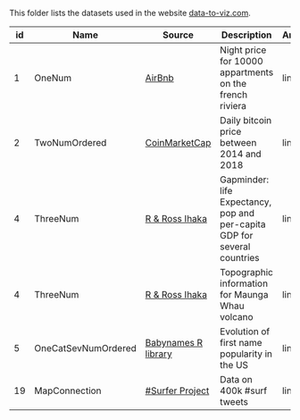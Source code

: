 This folder lists the datasets used in the website [data-to-viz.com](https://www.data-to-viz.com).

| id | Name          				| Source        |  Description | Analysis |
|----|------------- 				|---------------| ------------| ---------|
|1   | OneNum        				| [AirBnb](https://s3.amazonaws.com/tomslee-airbnb-data-2/alpes_maritime.zip) | Night price for 10000 appartments on the french riviera | link |
|2   | TwoNumOrdered        		| [CoinMarketCap](https://github.com/JesseVent/crypto) | Daily bitcoin price between 2014 and 2018 | link |
|4   | ThreeNum        				| [R & Ross Ihaka](https://github.com/jennybc/gapminder) | Gapminder: life Expectancy, pop and per-capita GDP for several countries | link |
|4   | ThreeNum        				| [R & Ross Ihaka](https://vincentarelbundock.github.io/Rdatasets/doc/datasets/volcano.html) | Topographic information for Maunga Whau volcano | link |
|5   | OneCatSevNumOrdered        	| [Babynames R library](https://github.com/hadley/babynames) | Evolution of first name popularity in the US | link |
|19  | MapConnection        		| [#Surfer Project](https://github.com/holtzy/About-Surfers-On-Twitter) | Data on 400k #surf tweets | link |
































